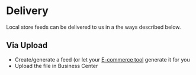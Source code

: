 
# Delivery

Local  store feeds can be delivered to us in a the ways described below.

## Via Upload

- Create/generate a feed (or let your [E-commerce tool](/third-party/e-commerce-integrations.md) generate it for you
- Upload the file in Business Center